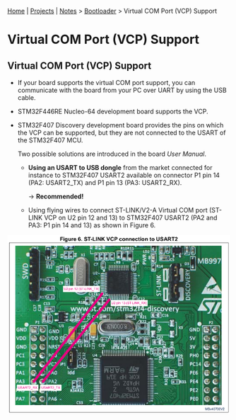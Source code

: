 [Home](../../) | [Projects](../../projects) | [Notes](../) > <a href="./">Bootloader</a> > Virtual COM Port (VCP) Support

# Virtual COM Port (VCP) Support



## Virtual COM Port (VCP) Support

* If your board supports the virtual COM port support, you can communicate with the board from your PC over UART by using the USB cable.

* STM32F446RE Nucleo-64 development board supports the VCP.

* STM32F407 Discovery development board provides the pins on which the VCP can be supported, but they are not connected to the USART of the STM32F407 MCU.

  Two possible solutions are introduced in the board *User Manual*.

  * **Using an USART to USB dongle** from the market connected for instance to STM32F407 USART2 available on connector P1 pin 14 (PA2: USART2_TX) and P1 pin 13 (PA3: USART2_RX).

    $\to$ **Recommended!**

  * Using flying wires to connect ST-LINK/V2-A Virtual COM port (ST-LINK VCP on U2 pin 12 and 13) to STM32F407 USART2 (PA2 and PA3: P1 pin 14 and 13) as shown in Figure 6.



<img src="./img/st-link-vcp-connection-to-usart2.png" alt="st-link-vcp-connection-to-usart2" width="700">

